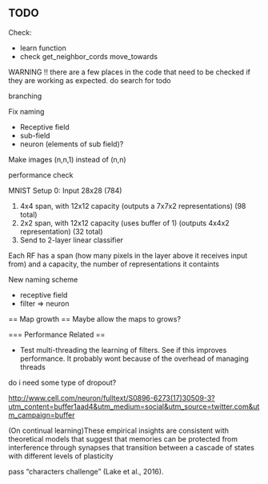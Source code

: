 ## TODO

Check:
- learn function
- check get_neighbor_cords
move_towards

WARNING !! there are a few places in the code that need to be checked if they are working as expected. do search for todo




branching



Fix naming
 - Receptive field
 - sub-field
 - neuron (elements of sub field)?




Make images (n,n,1) instead of (n,n)

performance check

MNIST Setup
0: Input 28x28  (784)
1. 4x4 span, with 12x12 capacity (outputs a 7x7x2 representations)  (98 total)
2. 2x2 span, with 12x12 capacity (uses buffer of 1) (outputs 4x4x2 representation) (32 total)
3. Send to 2-layer linear classifier


Each RF has a span (how many pixels in the layer above it receives input from) and a capacity, the number of representations it containts



New naming scheme
- receptive field
- filter => neuron

== Map growth ==
Maybe allow the maps to grows? 


=== Performance Related ==
- Test multi-threading the learning of filters. See if this improves performance. It probably wont because of the overhead of managing threads



do i need some type of dropout?

http://www.cell.com/neuron/fulltext/S0896-6273(17)30509-3?utm_content=buffer1aad4&utm_medium=social&utm_source=twitter.com&utm_campaign=buffer

(On continual learning)These empirical insights are consistent with theoretical models that suggest that memories can be protected from interference through synapses that transition between a cascade of states with different levels of plasticity 

pass  “characters challenge” (Lake et al., 2016). 